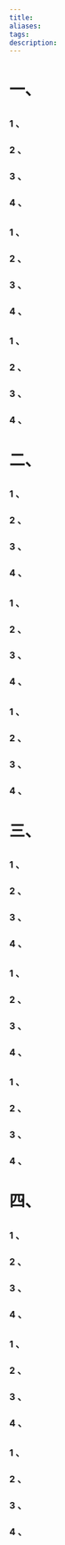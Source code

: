 ```yaml
---
title: 
aliases: 
tags: 
description:
---
```

# 一、

## 
### 1 、


### 2 、


### 3 、

### 4 、





## 

### 1 、


### 2 、


### 3 、

### 4 、





## 
### 1 、


### 2 、


### 3 、

### 4 、



# 二、

## 
### 1 、


### 2 、


### 3 、

### 4 、





## 

### 1 、


### 2 、


### 3 、

### 4 、





## 
### 1 、


### 2 、


### 3 、

### 4 、



# 三、

## 
### 1 、


### 2 、


### 3 、

### 4 、





## 

### 1 、


### 2 、


### 3 、

### 4 、





## 
### 1 、


### 2 、


### 3 、

### 4 、



# 四、

## 
### 1 、


### 2 、


### 3 、

### 4 、





## 

### 1 、


### 2 、


### 3 、

### 4 、





## 
### 1 、


### 2 、


### 3 、

### 4 、



